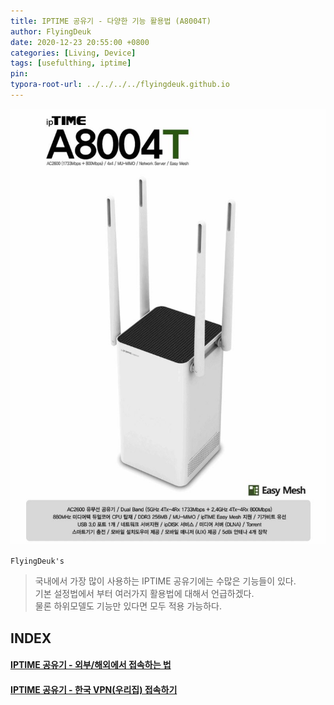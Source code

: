 ```yaml
---
title: IPTIME 공유기 - 다양한 기능 활용법 (A8004T)
author: FlyingDeuk
date: 2020-12-23 20:55:00 +0800
categories: [Living, Device]
tags: [usefulthing, iptime]
pin:
typora-root-url: ../../../../flyingdeuk.github.io
---
```


![iptime](/img/living/iptime/iptime.jpg)

`FlyingDeuk's`
> 국내에서 가장 많이 사용하는 IPTIME 공유기에는 수많은 기능들이 있다. <br>
기본 설정법에서 부터 여러가지 활용법에 대해서 언급하겠다. <br>
물론 하위모델도 기능만 있다면 모두 적용 가능하다.

## INDEX

#### [IPTIME 공유기 - 외부/해외에서 접속하는 법](/posts/IptimeSet/)

#### [IPTIME 공유기 - 한국 VPN(우리집) 접속하기](/posts/IptimeVPN/)

